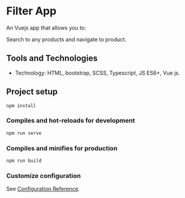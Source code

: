 # Filter App
An Vuejs app that allows you to:

Search to any products and navigate to product.

## Tools and Technologies

- Technology: HTML, bootstrap, SCSS, Typescript, JS ES6+, Vue js.

## Project setup
```
npm install
```

### Compiles and hot-reloads for development
```
npm run serve
```

### Compiles and minifies for production
```
npm run build
```

### Customize configuration
See [Configuration Reference](https://cli.vuejs.org/config/).
